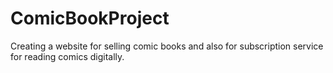 # ComicBookProject
Creating a website for selling comic books and also for subscription service for reading comics digitally. 
